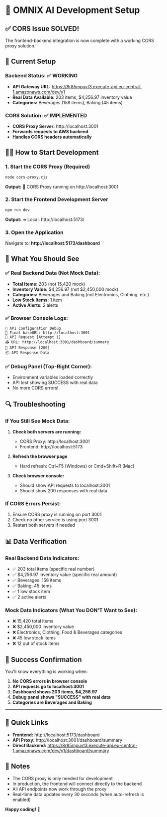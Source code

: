 # 🚀 OMNIX AI Development Setup

## ✅ CORS Issue SOLVED!

The frontend-backend integration is now complete with a working CORS proxy solution.

## 🔧 Current Setup

### Backend Status: ✅ WORKING
- **API Gateway URL:** https://8r85mpuvt3.execute-api.eu-central-1.amazonaws.com/dev/v1
- **Real Data Available:** 203 items, $4,256.97 inventory value
- **Categories:** Beverages (158 items), Baking (45 items)

### CORS Solution: ✅ IMPLEMENTED
- **CORS Proxy Server:** http://localhost:3001
- **Forwards requests to AWS backend**
- **Handles CORS headers automatically**

## 🏃‍♂️ How to Start Development

### 1. Start the CORS Proxy (Required)
```bash
node cors-proxy.cjs
```
**Output:** 🔄 CORS Proxy running on http://localhost:3001

### 2. Start the Frontend Development Server
```bash
npm run dev
```
**Output:** ➜ Local: http://localhost:5173/

### 3. Open the Application
Navigate to: **http://localhost:5173/dashboard**

## 🎯 What You Should See

### ✅ Real Backend Data (Not Mock Data):
- **Total Items:** 203 (not 15,420 mock)
- **Inventory Value:** $4,256.97 (not $2,450,000 mock)
- **Categories:** Beverages and Baking (not Electronics, Clothing, etc.)
- **Low Stock Items:** 1 item
- **Active Alerts:** 2 alerts

### ✅ Browser Console Logs:
```
🔧 API Configuration Debug
📡 Final baseURL: http://localhost:3001
🔄 API Request [Attempt 1]
📤 URL: http://localhost:3001/dashboard/summary
📡 API Response [200]
📦 API Response Data
```

### ✅ Debug Panel (Top-Right Corner):
- Environment variables loaded correctly
- API test showing SUCCESS with real data
- No more CORS errors!

## 🔍 Troubleshooting

### If You Still See Mock Data:
1. **Check both servers are running:**
   - CORS Proxy: http://localhost:3001
   - Frontend: http://localhost:5173

2. **Refresh the browser page**
   - Hard refresh: Ctrl+F5 (Windows) or Cmd+Shift+R (Mac)

3. **Check browser console:**
   - Should show API requests to localhost:3001
   - Should show 200 responses with real data

### If CORS Errors Persist:
1. Ensure CORS proxy is running on port 3001
2. Check no other service is using port 3001
3. Restart both servers if needed

## 📊 Data Verification

### Real Backend Data Indicators:
- ✅ 203 total items (specific real number)
- ✅ $4,256.97 inventory value (specific real amount)
- ✅ Beverages: 158 items
- ✅ Baking: 45 items
- ✅ 1 low stock item
- ✅ 2 active alerts

### Mock Data Indicators (What You DON'T Want to See):
- ❌ 15,420 total items
- ❌ $2,450,000 inventory value
- ❌ Electronics, Clothing, Food & Beverages categories
- ❌ 45 low stock items
- ❌ 12 out of stock items

## 🎉 Success Confirmation

You'll know everything is working when:
1. **No CORS errors in browser console**
2. **API requests go to localhost:3001**
3. **Dashboard shows 203 items, $4,256.97**
4. **Debug panel shows "SUCCESS" with real data**
5. **Categories are Beverages and Baking**

---

## 🔗 Quick Links

- **Frontend:** http://localhost:5173/dashboard
- **API Proxy:** http://localhost:3001/dashboard/summary
- **Direct Backend:** https://8r85mpuvt3.execute-api.eu-central-1.amazonaws.com/dev/v1/dashboard/summary

## 📝 Notes

- The CORS proxy is only needed for development
- In production, the frontend will connect directly to the backend
- All API endpoints now work through the proxy
- Real-time data updates every 30 seconds (when auto-refresh is enabled)

**Happy coding! 🚀**